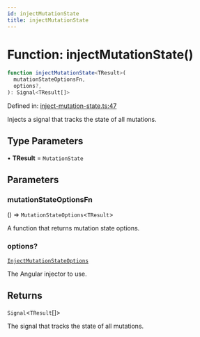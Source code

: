 ```yaml
---
id: injectMutationState
title: injectMutationState
---
```


<!-- DO NOT EDIT: this page is autogenerated from the type comments -->

# Function: injectMutationState()

```ts
function injectMutationState<TResult>(
  mutationStateOptionsFn,
  options?,
): Signal<TResult[]>
```

Defined in: [inject-mutation-state.ts:47](https://github.com/TanStack/query/blob/main/packages/angular-query-experimental/src/inject-mutation-state.ts#L47)

Injects a signal that tracks the state of all mutations.

## Type Parameters

• **TResult** = `MutationState`

## Parameters

### mutationStateOptionsFn

() => `MutationStateOptions`\<`TResult`\>

A function that returns mutation state options.

### options?

[`InjectMutationStateOptions`](../interfaces/injectmutationstateoptions.md)

The Angular injector to use.

## Returns

`Signal`\<`TResult`[]\>

The signal that tracks the state of all mutations.
